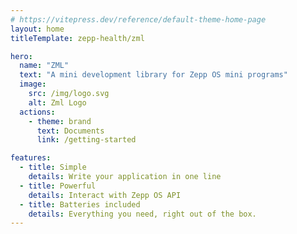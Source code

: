 ```yaml
---
# https://vitepress.dev/reference/default-theme-home-page
layout: home
titleTemplate: zepp-health/zml

hero:
  name: "ZML"
  text: "A mini development library for Zepp OS mini programs"
  image:
    src: /img/logo.svg
    alt: Zml Logo
  actions:
    - theme: brand
      text: Documents
      link: /getting-started

features:
  - title: Simple
    details: Write your application in one line
  - title: Powerful
    details: Interact with Zepp OS API
  - title: Batteries included
    details: Everything you need, right out of the box.
---
```


